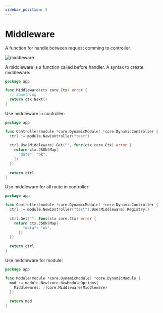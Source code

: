 ```yaml
---
sidebar_position: 5
---
```


# Middleware

A function for handle between request comming to controller.

![middleware](./img/middleware.avif)

A middleware is a function called before handler. A syntax to create middleware:

```go
package app

func Middleware(ctx core.Ctx) error {
  // Something
  return ctx.Next()
}
```

Use middleware in controller:

```go
package app

func Controller(module *core.DynamicModule) *core.DynamicController {
  ctrl := module.NewController("test")
  
  ctrl.Use(Middleware).Get("", func(ctx core.Ctx) error {
    return ctx.JSON(Map{
      "data": "ok",
    })
  })
    
  return ctrl
}
```

Use middleware for all route in controller:

```go
package app

func Controller(module *core.DynamicModule) *core.DynamicController {
  ctrl := module.NewController("test").Use(Middleware).Registry()
    
  ctrl.Get("", func(ctx core.Ctx) error {
    return ctx.JSON(Map{
	    "data": "ok",
	  })
  })
    
  return ctrl
}
```

Use middleware for module:

```go
package app

func Module(module *core.DynamicModule) *core.DynamicModule {
  mod := module.New(core.NewModuleOptions{
    Middlewares: []core.Middleware{Middleware}
  })
    
  return mod
}
```